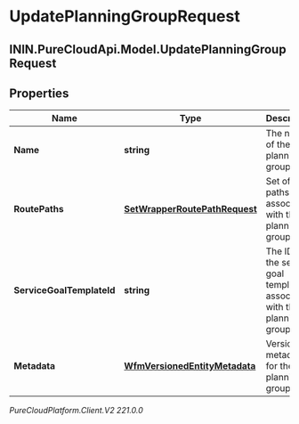# UpdatePlanningGroupRequest

## ININ.PureCloudApi.Model.UpdatePlanningGroupRequest

## Properties

|Name | Type | Description | Notes|
|------------ | ------------- | ------------- | -------------|
| **Name** | **string** | The name of the planning group | [optional] |
| **RoutePaths** | [**SetWrapperRoutePathRequest**](SetWrapperRoutePathRequest) | Set of route paths to associate with the planning group | [optional] |
| **ServiceGoalTemplateId** | **string** | The ID of the service goal template to associate with this planning group | [optional] |
| **Metadata** | [**WfmVersionedEntityMetadata**](WfmVersionedEntityMetadata) | Version metadata for the planning group | |



_PureCloudPlatform.Client.V2 221.0.0_
